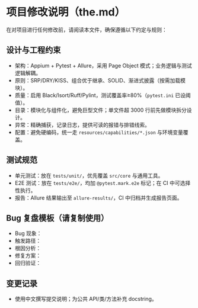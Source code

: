 # 项目修改说明（the.md）

在对项目进行任何修改前，请阅读本文件，确保遵循以下约定与规则：

## 设计与工程约束

- 架构：Appium + Pytest + Allure，采用 Page Object 模式；业务逻辑与测试逻辑解耦。
- 原则：SRP/DRY/KISS、组合优于继承、SOLID、渐进式披露（按需加载模块）。
- 质量：启用 Black/Isort/Ruff/Pylint，测试覆盖率≥80%（`pytest.ini` 已设阈值）。
- 目录：模块化与组件化，避免巨型文件；单文件超 3000 行前先做模块拆分设计。
- 异常：精确捕获，记录日志，提供可读的报错与排错线索。
- 配置：避免硬编码，统一走 `resources/capabilities/*.json` 与环境变量覆盖。

## 测试规范

- 单元测试：放在 `tests/unit/`，优先覆盖 `src/core` 与通用工具。
- E2E 测试：放在 `tests/e2e/`，均加 `@pytest.mark.e2e` 标记；在 CI 中可选择性执行。
- 报告：Allure 结果输出至 `allure-results/`，CI 中归档并生成报告页面。

## Bug 复盘模板（请复制使用）

- Bug 现象：
- 触发路径：
- 根因分析：
- 修复方案：
- 回归验证：

## 变更记录

- 使用中文撰写提交说明；为公共 API/类/方法补充 docstring。
